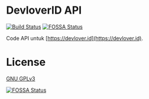 DevloverID API
==============

[![Build Status](https://travis-ci.org/devlover-id/api.svg?branch=master)](https://travis-ci.org/devlover-id/api)
[![FOSSA Status](https://app.fossa.io/api/projects/git%2Bgithub.com%2Fdevlover-id%2Fapi.svg?type=shield)](https://app.fossa.io/projects/git%2Bgithub.com%2Fdevlover-id%2Fapi?ref=badge_shield)

Code API untuk [https://devlover.id](https://devlover.id).

# License

[GNU GPLv3](https://choosealicense.com/licenses/gpl-3.0/)


[![FOSSA Status](https://app.fossa.io/api/projects/git%2Bgithub.com%2Fdevlover-id%2Fapi.svg?type=large)](https://app.fossa.io/projects/git%2Bgithub.com%2Fdevlover-id%2Fapi?ref=badge_large)